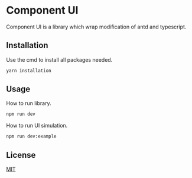 # Component UI

Component UI is a library which wrap modification of antd and typescript.

## Installation

Use the cmd to install all packages needed.

```bash
yarn installation
```

## Usage

How to run library.

```bash
npm run dev
```

How to run UI simulation.

```bash
npm run dev:example
```


## License
[MIT](https://choosealicense.com/licenses/mit/)
